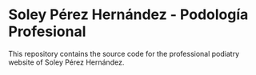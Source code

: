 # Soley Pérez Hernández - Podología Profesional

This repository contains the source code for the professional podiatry website of Soley Pérez Hernández.